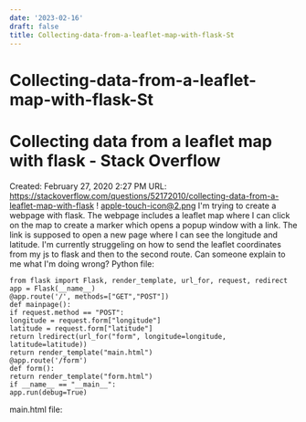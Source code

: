 ```yaml
---
date: '2023-02-16'
draft: false
title: Collecting-data-from-a-leaflet-map-with-flask-St
---
```


# Collecting-data-from-a-leaflet-map-with-flask-St

# Collecting data from a leaflet map with flask - Stack Overflow
Created: February 27, 2020 2:27 PM
URL: https://stackoverflow.com/questions/52172010/collecting-data-from-a-leaflet-map-with-flask
!
[apple-touch-icon@2.png](Collecting%20data%20from%20a%20leaflet%20map%20with%20flask%20-%20St%20e9cb5ecdccdb4285b34f8c2c98711b48/apple-touch-icon2.png)
I'm trying to create a webpage with flask.
The webpage includes a leaflet map where I can click on the map to create a marker which opens a popup window with a link.
The link is supposed to open a new page where I can see the longitude and latitude.
I'm currently struggeling on how to send the leaflet coordinates from my js to flask and then to the second route.
Can someone explain to me what I'm doing wrong?
Python file:
```
from flask import Flask, render_template, url_for, request, redirect
app = Flask(__name__)
@app.route('/', methods=["GET","POST"])
def mainpage():
if request.method == "POST":
longitude = request.form["longitude"]
latitude = request.form["latitude"]
return lredirect(url_for("form", longitude=longitude, latitude=latitude))
return render_template("main.html")
@app.route('/form')
def form():
return render_template("form.html")
if __name__ == "__main__":
app.run(debug=True)
```
main.html file:
```
